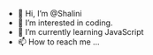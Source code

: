 - 👋 Hi, I’m @Shalini
- 👀 I’m interested in coding.
- 🌱 I’m currently learning JavaScript 
- 📫 How to reach me ...

<!---
Shalini-6/Shalini-6 is a ✨ special ✨ repository because its `README.md` (this file) appears on your GitHub profile.
You can click the Preview link to take a look at your changes.
--->
